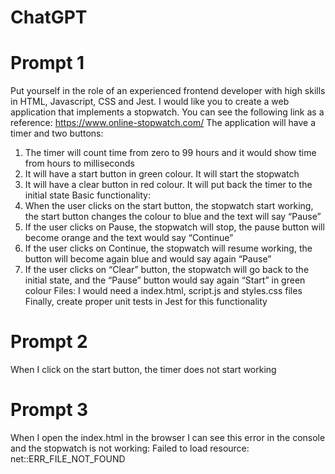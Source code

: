 # ChatGPT

# Prompt 1

Put yourself in the role of an experienced frontend developer with high skills in HTML, Javascript, CSS and Jest.
I would like you to create a web application that implements a stopwatch. You can see the following link as a reference: https://www.online-stopwatch.com/
The application will have a timer and two buttons:
1) The timer will count time from zero to 99 hours and it would show time from hours to milliseconds
2) It will have a start button in green colour. It will start the stopwatch
3) It will have a clear button in red colour. It will put back the timer to the initial state
Basic functionality:
1) When the user clicks on the start button, the stopwatch start working, the start button changes the colour to blue and the text will say “Pause”
2) If the user clicks on Pause, the stopwatch will stop, the pause button will become orange and the text would say “Continue” 
3) If the user clicks on Continue, the stopwatch will resume working, the button will become again blue and would say again “Pause”
4) If the user clicks on “Clear” button, the stopwatch will go back to the initial state, and the “Pause” button would say again “Start” in green colour
Files:
I would need a index.html, script.js and styles.css files
Finally, create proper unit tests in Jest for this functionality

# Prompt 2

When I click on the start button, the timer does not start working

# Prompt 3 

When I open the index.html in the browser I can see this error in the console and the stopwatch is not working: Failed to load resource: net::ERR_FILE_NOT_FOUND
